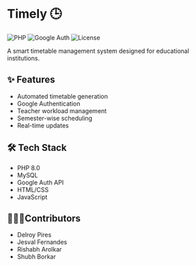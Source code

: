 # Timely 🕒

![PHP](https://img.shields.io/badge/PHP-8.0-blue)
![Google Auth](https://img.shields.io/badge/Auth-Google-red)
![License](https://img.shields.io/badge/License-Proprietary-yellow)

A smart timetable management system designed for educational institutions.

## ✨ Features

- Automated timetable generation
- Google Authentication
- Teacher workload management
- Semester-wise scheduling
- Real-time updates

## 🛠️ Tech Stack

- PHP 8.0
- MySQL
- Google Auth API
- HTML/CSS
- JavaScript

## 👷🏼‍♂️Contributors

- Delroy Pires
- Jesval Fernandes
- Rishabh Arolkar
- Shubh Borkar
